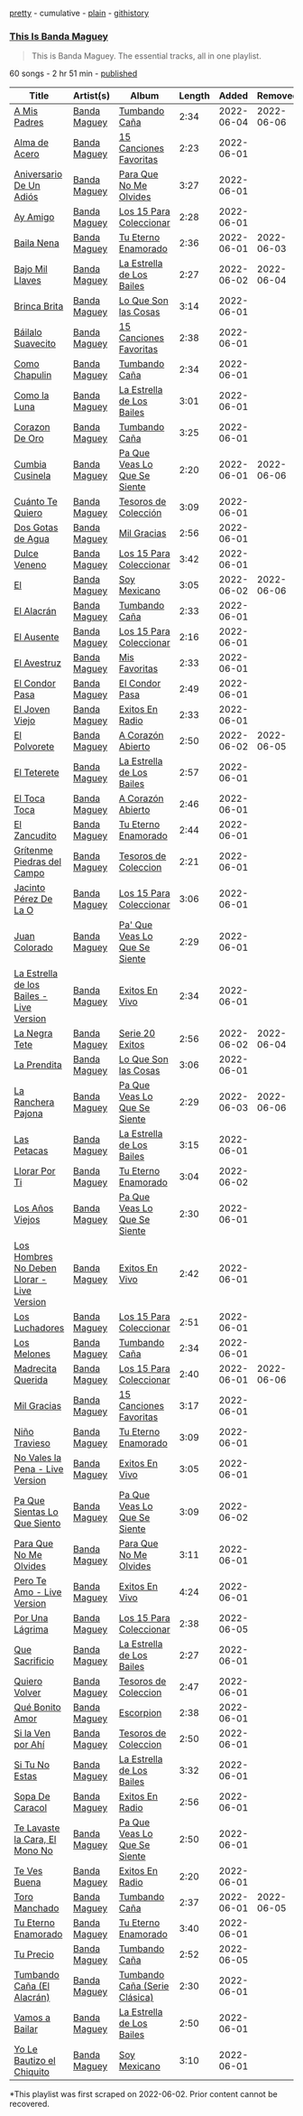 [pretty](/playlists/pretty/37i9dQZF1DZ06evO1Nfadn.md) - cumulative - [plain](/playlists/plain/37i9dQZF1DZ06evO1Nfadn) - [githistory](https://github.githistory.xyz/mackorone/spotify-playlist-archive/blob/main/playlists/plain/37i9dQZF1DZ06evO1Nfadn)

### [This Is Banda Maguey](https://open.spotify.com/playlist/37i9dQZF1DZ06evO1Nfadn)

> This is Banda Maguey\. The essential tracks, all in one playlist.

60 songs - 2 hr 51 min - [published](https://open.spotify.com/playlist/12cLMFUlwhG9QUaeXV6IET)

| Title | Artist(s) | Album | Length | Added | Removed |
|---|---|---|---|---|---|
| [A Mis Padres](https://open.spotify.com/track/39fu6sQOQip2OC5JEbl209) | [Banda Maguey](https://open.spotify.com/artist/36jRzJQUvAeKRukEMtm44w) | [Tumbando Caña](https://open.spotify.com/album/7Ja4lDuleKTZV67LuqlGA5) | 2:34 | 2022-06-04 | 2022-06-06 |
| [Alma de Acero](https://open.spotify.com/track/4t6sb6BrGJXzjit9bdFrBO) | [Banda Maguey](https://open.spotify.com/artist/36jRzJQUvAeKRukEMtm44w) | [15 Canciones Favoritas](https://open.spotify.com/album/7bQTZGWH4siZ5JBnGsOAcU) | 2:23 | 2022-06-01 |  |
| [Aniversario De Un Adiós](https://open.spotify.com/track/3eb16j5rbejD4pIR40wAt2) | [Banda Maguey](https://open.spotify.com/artist/36jRzJQUvAeKRukEMtm44w) | [Para Que No Me Olvides](https://open.spotify.com/album/2I1Gl3XePqBREJ3iLNm7lf) | 3:27 | 2022-06-01 |  |
| [Ay Amigo](https://open.spotify.com/track/6NQSh4mdFDkukgwFfhlbfY) | [Banda Maguey](https://open.spotify.com/artist/36jRzJQUvAeKRukEMtm44w) | [Los 15 Para Coleccionar](https://open.spotify.com/album/7zIzOXpkzHVsNNSXRnpTOA) | 2:28 | 2022-06-01 |  |
| [Baila Nena](https://open.spotify.com/track/6j6ueannDkdkD84e8VcRVp) | [Banda Maguey](https://open.spotify.com/artist/36jRzJQUvAeKRukEMtm44w) | [Tu Eterno Enamorado](https://open.spotify.com/album/1yVWFex6NKNjEpYzwbKkui) | 2:36 | 2022-06-01 | 2022-06-03 |
| [Bajo Mil Llaves](https://open.spotify.com/track/0MzJVPncnI3QcDe4dSSdcF) | [Banda Maguey](https://open.spotify.com/artist/36jRzJQUvAeKRukEMtm44w) | [La Estrella de Los Bailes](https://open.spotify.com/album/5olkVTeTitf7wFn0xpvzaU) | 2:27 | 2022-06-02 | 2022-06-04 |
| [Brinca Brita](https://open.spotify.com/track/0PLFV9ddyrQ7josGKivRTi) | [Banda Maguey](https://open.spotify.com/artist/36jRzJQUvAeKRukEMtm44w) | [Lo Que Son las Cosas](https://open.spotify.com/album/1ems7HK5yY95MtyNCDKKDi) | 3:14 | 2022-06-01 |  |
| [Báilalo Suavecito](https://open.spotify.com/track/4xqSBX0ygS4UZZqpzdCGWy) | [Banda Maguey](https://open.spotify.com/artist/36jRzJQUvAeKRukEMtm44w) | [15 Canciones Favoritas](https://open.spotify.com/album/7bQTZGWH4siZ5JBnGsOAcU) | 2:38 | 2022-06-01 |  |
| [Como Chapulin](https://open.spotify.com/track/2i63GltjvYmpj8hGioLfN5) | [Banda Maguey](https://open.spotify.com/artist/36jRzJQUvAeKRukEMtm44w) | [Tumbando Caña](https://open.spotify.com/album/7Ja4lDuleKTZV67LuqlGA5) | 2:34 | 2022-06-01 |  |
| [Como la Luna](https://open.spotify.com/track/70tWNfuIdbEL51aiR0kJav) | [Banda Maguey](https://open.spotify.com/artist/36jRzJQUvAeKRukEMtm44w) | [La Estrella de Los Bailes](https://open.spotify.com/album/5olkVTeTitf7wFn0xpvzaU) | 3:01 | 2022-06-01 |  |
| [Corazon De Oro](https://open.spotify.com/track/1Z1zgVs2cRnfigMGvITbzQ) | [Banda Maguey](https://open.spotify.com/artist/36jRzJQUvAeKRukEMtm44w) | [Tumbando Caña](https://open.spotify.com/album/7Ja4lDuleKTZV67LuqlGA5) | 3:25 | 2022-06-01 |  |
| [Cumbia Cusinela](https://open.spotify.com/track/2mDmVHxoKuy9S0GUE1GeiW) | [Banda Maguey](https://open.spotify.com/artist/36jRzJQUvAeKRukEMtm44w) | [Pa Que Veas Lo Que Se Siente](https://open.spotify.com/album/1GxBZ4J8MGYc2aPocy0Lcg) | 2:20 | 2022-06-01 | 2022-06-06 |
| [Cuánto Te Quiero](https://open.spotify.com/track/2y58KLpoSRCHHR1053NO9E) | [Banda Maguey](https://open.spotify.com/artist/36jRzJQUvAeKRukEMtm44w) | [Tesoros de Colección](https://open.spotify.com/album/4q62DxnJ4jXxBybGvBjWuD) | 3:09 | 2022-06-01 |  |
| [Dos Gotas de Agua](https://open.spotify.com/track/3zOX9kZFskHnK2rp1abpCJ) | [Banda Maguey](https://open.spotify.com/artist/36jRzJQUvAeKRukEMtm44w) | [Mil Gracias](https://open.spotify.com/album/0RE8GBPjlZBTx9RXHC0LGO) | 2:56 | 2022-06-01 |  |
| [Dulce Veneno](https://open.spotify.com/track/2T6qeMzVsysTRD3dDpPxcI) | [Banda Maguey](https://open.spotify.com/artist/36jRzJQUvAeKRukEMtm44w) | [Los 15 Para Coleccionar](https://open.spotify.com/album/7zIzOXpkzHVsNNSXRnpTOA) | 3:42 | 2022-06-01 |  |
| [El](https://open.spotify.com/track/5BVdLm5h0alj7oGfacbxy4) | [Banda Maguey](https://open.spotify.com/artist/36jRzJQUvAeKRukEMtm44w) | [Soy Mexicano](https://open.spotify.com/album/6Mc8AQvP2LBKHZGX5ihwpa) | 3:05 | 2022-06-02 | 2022-06-06 |
| [El Alacrán](https://open.spotify.com/track/724EmguSZnZkNYegszQgig) | [Banda Maguey](https://open.spotify.com/artist/36jRzJQUvAeKRukEMtm44w) | [Tumbando Caña](https://open.spotify.com/album/7Ja4lDuleKTZV67LuqlGA5) | 2:33 | 2022-06-01 |  |
| [El Ausente](https://open.spotify.com/track/5Vu5F44eTqBpZVBWD6S01O) | [Banda Maguey](https://open.spotify.com/artist/36jRzJQUvAeKRukEMtm44w) | [Los 15 Para Coleccionar](https://open.spotify.com/album/7zIzOXpkzHVsNNSXRnpTOA) | 2:16 | 2022-06-01 |  |
| [El Avestruz](https://open.spotify.com/track/2BY17snH63VMOiliE0wKdb) | [Banda Maguey](https://open.spotify.com/artist/36jRzJQUvAeKRukEMtm44w) | [Mis Favoritas](https://open.spotify.com/album/1ikqe2XWpl3nNHzSwXgPFi) | 2:33 | 2022-06-01 |  |
| [El Condor Pasa](https://open.spotify.com/track/0aH1klQ4aifWvH8hV9MrZX) | [Banda Maguey](https://open.spotify.com/artist/36jRzJQUvAeKRukEMtm44w) | [El Condor Pasa](https://open.spotify.com/album/2OShSLIWQPvBdO67UsCDiR) | 2:49 | 2022-06-01 |  |
| [El Joven Viejo](https://open.spotify.com/track/0acpP24ASl2qWpABqcjmIa) | [Banda Maguey](https://open.spotify.com/artist/36jRzJQUvAeKRukEMtm44w) | [Exitos En Radio](https://open.spotify.com/album/3xuKMzzujppsqEvxFVgmEX) | 2:33 | 2022-06-01 |  |
| [El Polvorete](https://open.spotify.com/track/5GvgB8SL5laT3ZdRvt3VD0) | [Banda Maguey](https://open.spotify.com/artist/36jRzJQUvAeKRukEMtm44w) | [A Corazón Abierto](https://open.spotify.com/album/40pLKjuTNiEgIiUeaXQ2Lk) | 2:50 | 2022-06-02 | 2022-06-05 |
| [El Teterete](https://open.spotify.com/track/505QALTxkpzRI7FY4kuS2J) | [Banda Maguey](https://open.spotify.com/artist/36jRzJQUvAeKRukEMtm44w) | [La Estrella de Los Bailes](https://open.spotify.com/album/5olkVTeTitf7wFn0xpvzaU) | 2:57 | 2022-06-01 |  |
| [El Toca Toca](https://open.spotify.com/track/48eyqkxVkl5nKOdHp5WIxv) | [Banda Maguey](https://open.spotify.com/artist/36jRzJQUvAeKRukEMtm44w) | [A Corazón Abierto](https://open.spotify.com/album/40pLKjuTNiEgIiUeaXQ2Lk) | 2:46 | 2022-06-01 |  |
| [El Zancudito](https://open.spotify.com/track/1Y3HAmViyeZjPisxX8R4H8) | [Banda Maguey](https://open.spotify.com/artist/36jRzJQUvAeKRukEMtm44w) | [Tu Eterno Enamorado](https://open.spotify.com/album/1yVWFex6NKNjEpYzwbKkui) | 2:44 | 2022-06-01 |  |
| [Grítenme Piedras del Campo](https://open.spotify.com/track/0duYLzWicDpeFY1km3tSI2) | [Banda Maguey](https://open.spotify.com/artist/36jRzJQUvAeKRukEMtm44w) | [Tesoros de Coleccion](https://open.spotify.com/album/32VXfWuobjTws2zbbs2rnM) | 2:21 | 2022-06-01 |  |
| [Jacinto Pérez De La O](https://open.spotify.com/track/5ZltgKoPzE2AKQQq8EeG0q) | [Banda Maguey](https://open.spotify.com/artist/36jRzJQUvAeKRukEMtm44w) | [Los 15 Para Coleccionar](https://open.spotify.com/album/7zIzOXpkzHVsNNSXRnpTOA) | 3:06 | 2022-06-01 |  |
| [Juan Colorado](https://open.spotify.com/track/5O56ZFb2wudJMlk6278gyB) | [Banda Maguey](https://open.spotify.com/artist/36jRzJQUvAeKRukEMtm44w) | [Pa' Que Veas Lo Que Se Siente](https://open.spotify.com/album/3qphrl3j2zNiNrPcqcrF8x) | 2:29 | 2022-06-01 |  |
| [La Estrella de los Bailes \- Live Version](https://open.spotify.com/track/4cr6dHRu6p7sAVCUDrEjTn) | [Banda Maguey](https://open.spotify.com/artist/36jRzJQUvAeKRukEMtm44w) | [Exitos En Vivo](https://open.spotify.com/album/7GxLafMEpqfNA8mz8ojHbF) | 2:34 | 2022-06-01 |  |
| [La Negra Tete](https://open.spotify.com/track/4DbREQlyfOX0p6PiymhkvW) | [Banda Maguey](https://open.spotify.com/artist/36jRzJQUvAeKRukEMtm44w) | [Serie 20 Exitos](https://open.spotify.com/album/0LqVH79uT6txB15PXmZLci) | 2:56 | 2022-06-02 | 2022-06-04 |
| [La Prendita](https://open.spotify.com/track/1QTZrB89xhOmqxXRnJLweE) | [Banda Maguey](https://open.spotify.com/artist/36jRzJQUvAeKRukEMtm44w) | [Lo Que Son las Cosas](https://open.spotify.com/album/1ems7HK5yY95MtyNCDKKDi) | 3:06 | 2022-06-01 |  |
| [La Ranchera Pajona](https://open.spotify.com/track/0ZvZGvz5fUAgRmq5KuTgqm) | [Banda Maguey](https://open.spotify.com/artist/36jRzJQUvAeKRukEMtm44w) | [Pa Que Veas Lo Que Se Siente](https://open.spotify.com/album/1GxBZ4J8MGYc2aPocy0Lcg) | 2:29 | 2022-06-03 | 2022-06-06 |
| [Las Petacas](https://open.spotify.com/track/76RQYa0a3rpPuwewAzKcrw) | [Banda Maguey](https://open.spotify.com/artist/36jRzJQUvAeKRukEMtm44w) | [La Estrella de Los Bailes](https://open.spotify.com/album/5olkVTeTitf7wFn0xpvzaU) | 3:15 | 2022-06-01 |  |
| [Llorar Por Ti](https://open.spotify.com/track/4sbIIvuRZLYE9AiOc6fcDI) | [Banda Maguey](https://open.spotify.com/artist/36jRzJQUvAeKRukEMtm44w) | [Tu Eterno Enamorado](https://open.spotify.com/album/1yVWFex6NKNjEpYzwbKkui) | 3:04 | 2022-06-02 |  |
| [Los Años Viejos](https://open.spotify.com/track/57wEa7zAORP4Xd70ortlSP) | [Banda Maguey](https://open.spotify.com/artist/36jRzJQUvAeKRukEMtm44w) | [Pa Que Veas Lo Que Se Siente](https://open.spotify.com/album/1GxBZ4J8MGYc2aPocy0Lcg) | 2:30 | 2022-06-01 |  |
| [Los Hombres No Deben Llorar \- Live Version](https://open.spotify.com/track/1Sv7fAl93sicX5qsFjpOgg) | [Banda Maguey](https://open.spotify.com/artist/36jRzJQUvAeKRukEMtm44w) | [Exitos En Vivo](https://open.spotify.com/album/7GxLafMEpqfNA8mz8ojHbF) | 2:42 | 2022-06-01 |  |
| [Los Luchadores](https://open.spotify.com/track/6AFzS3x0faurXevxmBYx36) | [Banda Maguey](https://open.spotify.com/artist/36jRzJQUvAeKRukEMtm44w) | [Los 15 Para Coleccionar](https://open.spotify.com/album/7zIzOXpkzHVsNNSXRnpTOA) | 2:51 | 2022-06-01 |  |
| [Los Melones](https://open.spotify.com/track/1SZfLRduAOlnFy80ORtuEO) | [Banda Maguey](https://open.spotify.com/artist/36jRzJQUvAeKRukEMtm44w) | [Tumbando Caña](https://open.spotify.com/album/7Ja4lDuleKTZV67LuqlGA5) | 2:34 | 2022-06-01 |  |
| [Madrecita Querida](https://open.spotify.com/track/4un4Y5oRumyvaUZHcXXvXd) | [Banda Maguey](https://open.spotify.com/artist/36jRzJQUvAeKRukEMtm44w) | [Los 15 Para Coleccionar](https://open.spotify.com/album/7zIzOXpkzHVsNNSXRnpTOA) | 2:40 | 2022-06-01 | 2022-06-06 |
| [Mil Gracias](https://open.spotify.com/track/1bzIOUvASf8r8Qtz6dlRyO) | [Banda Maguey](https://open.spotify.com/artist/36jRzJQUvAeKRukEMtm44w) | [15 Canciones Favoritas](https://open.spotify.com/album/7bQTZGWH4siZ5JBnGsOAcU) | 3:17 | 2022-06-01 |  |
| [Niño Travieso](https://open.spotify.com/track/3Tnap1wm45mf3rAtUUJzV1) | [Banda Maguey](https://open.spotify.com/artist/36jRzJQUvAeKRukEMtm44w) | [Tu Eterno Enamorado](https://open.spotify.com/album/1yVWFex6NKNjEpYzwbKkui) | 3:09 | 2022-06-01 |  |
| [No Vales la Pena \- Live Version](https://open.spotify.com/track/4bBpVAW8b2bwgtng5Bx0nS) | [Banda Maguey](https://open.spotify.com/artist/36jRzJQUvAeKRukEMtm44w) | [Exitos En Vivo](https://open.spotify.com/album/7GxLafMEpqfNA8mz8ojHbF) | 3:05 | 2022-06-01 |  |
| [Pa Que Sientas Lo Que Siento](https://open.spotify.com/track/780DuUv8gplMFVTRe5Q9Tp) | [Banda Maguey](https://open.spotify.com/artist/36jRzJQUvAeKRukEMtm44w) | [Pa Que Veas Lo Que Se Siente](https://open.spotify.com/album/1GxBZ4J8MGYc2aPocy0Lcg) | 3:09 | 2022-06-02 |  |
| [Para Que No Me Olvides](https://open.spotify.com/track/7Lb2R3yGVlHH12OwbejcZN) | [Banda Maguey](https://open.spotify.com/artist/36jRzJQUvAeKRukEMtm44w) | [Para Que No Me Olvides](https://open.spotify.com/album/2I1Gl3XePqBREJ3iLNm7lf) | 3:11 | 2022-06-01 |  |
| [Pero Te Amo \- Live Version](https://open.spotify.com/track/61xuXpyNQ8VGTqNcI2JxV1) | [Banda Maguey](https://open.spotify.com/artist/36jRzJQUvAeKRukEMtm44w) | [Exitos En Vivo](https://open.spotify.com/album/7GxLafMEpqfNA8mz8ojHbF) | 4:24 | 2022-06-01 |  |
| [Por Una Lágrima](https://open.spotify.com/track/5XtoPh8NZ8L309wg60p1RE) | [Banda Maguey](https://open.spotify.com/artist/36jRzJQUvAeKRukEMtm44w) | [Los 15 Para Coleccionar](https://open.spotify.com/album/7zIzOXpkzHVsNNSXRnpTOA) | 2:38 | 2022-06-05 |  |
| [Que Sacrificio](https://open.spotify.com/track/3g8CL3kQy1YYtTbjTKTt2H) | [Banda Maguey](https://open.spotify.com/artist/36jRzJQUvAeKRukEMtm44w) | [La Estrella de Los Bailes](https://open.spotify.com/album/5olkVTeTitf7wFn0xpvzaU) | 2:27 | 2022-06-01 |  |
| [Quiero Volver](https://open.spotify.com/track/7vBRSk7UkuFjLjVVMsoHZx) | [Banda Maguey](https://open.spotify.com/artist/36jRzJQUvAeKRukEMtm44w) | [Tesoros de Coleccion](https://open.spotify.com/album/32VXfWuobjTws2zbbs2rnM) | 2:47 | 2022-06-01 |  |
| [Qué Bonito Amor](https://open.spotify.com/track/4IoTn7jGNkhZyfH2oLuU0I) | [Banda Maguey](https://open.spotify.com/artist/36jRzJQUvAeKRukEMtm44w) | [Escorpion](https://open.spotify.com/album/5e7wv748rJffgylHrbQR6L) | 2:38 | 2022-06-01 |  |
| [Si la Ven por Ahí](https://open.spotify.com/track/4UtzBoFkJe8yFF10yPKW9C) | [Banda Maguey](https://open.spotify.com/artist/36jRzJQUvAeKRukEMtm44w) | [Tesoros de Coleccion](https://open.spotify.com/album/32VXfWuobjTws2zbbs2rnM) | 2:50 | 2022-06-01 |  |
| [Si Tu No Estas](https://open.spotify.com/track/1ajk4KliWOc9TeGXwtUR8y) | [Banda Maguey](https://open.spotify.com/artist/36jRzJQUvAeKRukEMtm44w) | [La Estrella de Los Bailes](https://open.spotify.com/album/5olkVTeTitf7wFn0xpvzaU) | 3:32 | 2022-06-01 |  |
| [Sopa De Caracol](https://open.spotify.com/track/5rqj3Llcp55FDRYvm768Bm) | [Banda Maguey](https://open.spotify.com/artist/36jRzJQUvAeKRukEMtm44w) | [Exitos En Radio](https://open.spotify.com/album/3xuKMzzujppsqEvxFVgmEX) | 2:56 | 2022-06-01 |  |
| [Te Lavaste la Cara, El Mono No](https://open.spotify.com/track/4Ry7T6LuUM2Ljchtx7gzkT) | [Banda Maguey](https://open.spotify.com/artist/36jRzJQUvAeKRukEMtm44w) | [Pa Que Veas Lo Que Se Siente](https://open.spotify.com/album/1GxBZ4J8MGYc2aPocy0Lcg) | 2:50 | 2022-06-01 |  |
| [Te Ves Buena](https://open.spotify.com/track/7GYLRVnCB9p58tEixmOqEy) | [Banda Maguey](https://open.spotify.com/artist/36jRzJQUvAeKRukEMtm44w) | [Exitos En Radio](https://open.spotify.com/album/3xuKMzzujppsqEvxFVgmEX) | 2:20 | 2022-06-01 |  |
| [Toro Manchado](https://open.spotify.com/track/2PF3QqXFV1skWAcC1YbfrF) | [Banda Maguey](https://open.spotify.com/artist/36jRzJQUvAeKRukEMtm44w) | [Tumbando Caña](https://open.spotify.com/album/7Ja4lDuleKTZV67LuqlGA5) | 2:37 | 2022-06-01 | 2022-06-05 |
| [Tu Eterno Enamorado](https://open.spotify.com/track/1DWHKFDQ4xy1U9ncNNbm4P) | [Banda Maguey](https://open.spotify.com/artist/36jRzJQUvAeKRukEMtm44w) | [Tu Eterno Enamorado](https://open.spotify.com/album/1yVWFex6NKNjEpYzwbKkui) | 3:40 | 2022-06-01 |  |
| [Tu Precio](https://open.spotify.com/track/1N7iPUvDor2HA8wOlS5LIB) | [Banda Maguey](https://open.spotify.com/artist/36jRzJQUvAeKRukEMtm44w) | [Tumbando Caña](https://open.spotify.com/album/7Ja4lDuleKTZV67LuqlGA5) | 2:52 | 2022-06-05 |  |
| [Tumbando Caña \(El Alacrán\)](https://open.spotify.com/track/3U047sYv0nyixJuVA9JNOv) | [Banda Maguey](https://open.spotify.com/artist/36jRzJQUvAeKRukEMtm44w) | [Tumbando Caña \(Serie Clásica\)](https://open.spotify.com/album/2pQaVwjXRlqHnQ0RD8cf4e) | 2:30 | 2022-06-01 |  |
| [Vamos a Bailar](https://open.spotify.com/track/4z1epl2x7FM0r7ImLr2Lq7) | [Banda Maguey](https://open.spotify.com/artist/36jRzJQUvAeKRukEMtm44w) | [La Estrella de Los Bailes](https://open.spotify.com/album/5olkVTeTitf7wFn0xpvzaU) | 2:50 | 2022-06-01 |  |
| [Yo Le Bautizo el Chiquito](https://open.spotify.com/track/3D9tVDp399MoQvJD9g8F4P) | [Banda Maguey](https://open.spotify.com/artist/36jRzJQUvAeKRukEMtm44w) | [Soy Mexicano](https://open.spotify.com/album/6Mc8AQvP2LBKHZGX5ihwpa) | 3:10 | 2022-06-01 |  |

\*This playlist was first scraped on 2022-06-02. Prior content cannot be recovered.
